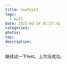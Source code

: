 ```yaml
---
title: newtest2
tags:
  - null
date: 2023-03-24 01:27:41
categories:
photos:
top:
description:
---
```


继续试一下test。上次没成功。
